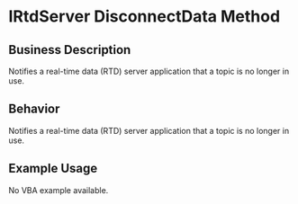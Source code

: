 # IRtdServer DisconnectData Method

## Business Description
Notifies a real-time data (RTD) server application that a topic is no longer in use.

## Behavior
Notifies a real-time data (RTD) server application that a topic is no longer in use.

## Example Usage
No VBA example available.